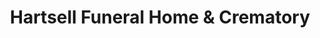 ---
title: "Hartsell Funeral Home & Crematory"
url: /midland/hartsell-funeral-home-und-crematory/
shop: Bestattungen
---